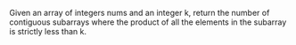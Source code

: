 Given an array of integers nums and an integer k, return the number of contiguous subarrays where the product of all the elements in the subarray is strictly less than k.
